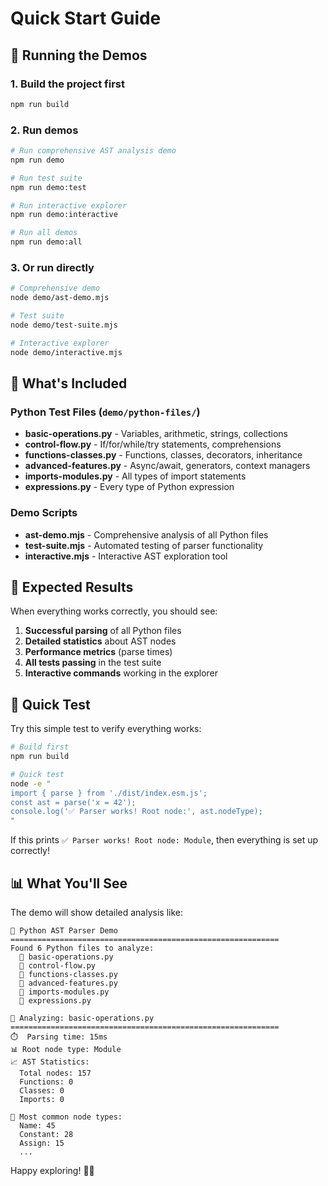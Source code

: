 # Quick Start Guide

## 🚀 Running the Demos

### 1. Build the project first

```bash
npm run build
```

### 2. Run demos

```bash
# Run comprehensive AST analysis demo
npm run demo

# Run test suite
npm run demo:test

# Run interactive explorer
npm run demo:interactive

# Run all demos
npm run demo:all
```

### 3. Or run directly

```bash
# Comprehensive demo
node demo/ast-demo.mjs

# Test suite
node demo/test-suite.mjs

# Interactive explorer
node demo/interactive.mjs
```

## 📁 What's Included

### Python Test Files (`demo/python-files/`)

- **basic-operations.py** - Variables, arithmetic, strings, collections
- **control-flow.py** - If/for/while/try statements, comprehensions
- **functions-classes.py** - Functions, classes, decorators, inheritance
- **advanced-features.py** - Async/await, generators, context managers
- **imports-modules.py** - All types of import statements
- **expressions.py** - Every type of Python expression

### Demo Scripts

- **ast-demo.mjs** - Comprehensive analysis of all Python files
- **test-suite.mjs** - Automated testing of parser functionality
- **interactive.mjs** - Interactive AST exploration tool

## 🎯 Expected Results

When everything works correctly, you should see:

1. **Successful parsing** of all Python files
2. **Detailed statistics** about AST nodes
3. **Performance metrics** (parse times)
4. **All tests passing** in the test suite
5. **Interactive commands** working in the explorer

## 🔧 Quick Test

Try this simple test to verify everything works:

```bash
# Build first
npm run build

# Quick test
node -e "
import { parse } from './dist/index.esm.js';
const ast = parse('x = 42');
console.log('✅ Parser works! Root node:', ast.nodeType);
"
```

If this prints `✅ Parser works! Root node: Module`, then everything is set up correctly!

## 📊 What You'll See

The demo will show detailed analysis like:

```
🐍 Python AST Parser Demo
============================================================
Found 6 Python files to analyze:
  📄 basic-operations.py
  📄 control-flow.py
  📄 functions-classes.py
  📄 advanced-features.py
  📄 imports-modules.py
  📄 expressions.py

📁 Analyzing: basic-operations.py
============================================================
⏱️  Parsing time: 15ms
📊 Root node type: Module
📈 AST Statistics:
  Total nodes: 157
  Functions: 0
  Classes: 0
  Imports: 0

🔢 Most common node types:
  Name: 45
  Constant: 28
  Assign: 15
  ...
```

Happy exploring! 🐍✨
